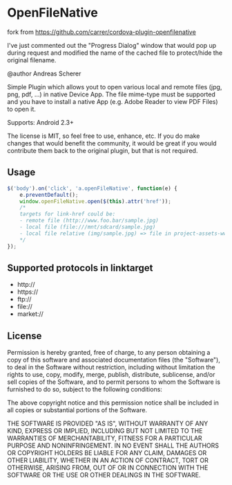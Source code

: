 # OpenFileNative

fork from https://github.com/carrer/cordova-plugin-openfilenative

I've just commented out the "Progress Dialog" window that would pop up during request and modified the name of the cached file to protect/hide the original filename.

@author Andreas Scherer

Simple Plugin which allows yout to open various local and remote files (jpg, png, pdf, ...) in
native Device App. The file mime-type must be supported and you have to install a native App (e.g. Adobe Reader to view PDF Files) to open it.

Supports: Android 2.3+

The license is MIT, so feel free to use, enhance, etc. If you do make changes that would
benefit the community, it would be great if you would contribute them back to the original
plugin, but that is not required.

## Usage
```````javascript
$('body').on('click', 'a.openFileNative', function(e) {
    e.preventDefault();
    window.openFileNative.open($(this).attr('href'));
    /*
    targets for link-href could be:
    - remote file (http://www.foo.bar/sample.jpg)
    - local file (file:///mnt/sdcard/sample.jpg)
    - local file relative (img/sample.jpg) => file in project-assets-www folder
    */
});
```````

## Supported protocols in linktarget
- http://
- https://
- ftp://
- file://
- market://

## License

Permission is hereby granted, free of charge, to any person obtaining a copy of this
software and associated documentation files (the "Software"), to deal in the Software
without restriction, including without limitation the rights to use, copy, modify,
merge, publish, distribute, sublicense, and/or sell copies of the Software, and to
permit persons to whom the Software is furnished to do so, subject to the following
conditions:

The above copyright notice and this permission notice shall be included in all copies
or substantial portions of the Software.

THE SOFTWARE IS PROVIDED "AS IS", WITHOUT WARRANTY OF ANY KIND, EXPRESS OR IMPLIED,
INCLUDING BUT NOT LIMITED TO THE WARRANTIES OF MERCHANTABILITY, FITNESS FOR A PARTICULAR
PURPOSE AND NONINFRINGEMENT. IN NO EVENT SHALL THE AUTHORS OR COPYRIGHT HOLDERS BE
LIABLE FOR ANY CLAIM, DAMAGES OR OTHER LIABILITY, WHETHER IN AN ACTION OF CONTRACT, TORT
OR OTHERWISE, ARISING FROM, OUT OF OR IN CONNECTION WITH THE SOFTWARE OR THE USE OR
OTHER DEALINGS IN THE SOFTWARE.


